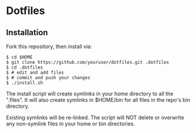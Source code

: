 # Dotfiles

## Installation

Fork this repository, then install via:

    $ cd $HOME
    $ git clone https://github.com/youruser/dotfiles.git .dotfiles
    $ cd .dotfiles
    $ # edit and add files
    $ # commit and push your changes
    $ ./install.sh

The install script will create symlinks in your home directory to all the ".files". It will also create symlinks in $HOME/bin for all files in the repo's bin directory.

Existing symlinks will be re-linked. The script will NOT delete or overwrite any non-symlink files in your home or bin directories.
